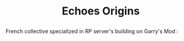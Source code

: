 # <p align="center">Echoes Origins</p>

French collective specialized in RP server's building on Garry's Mod :


